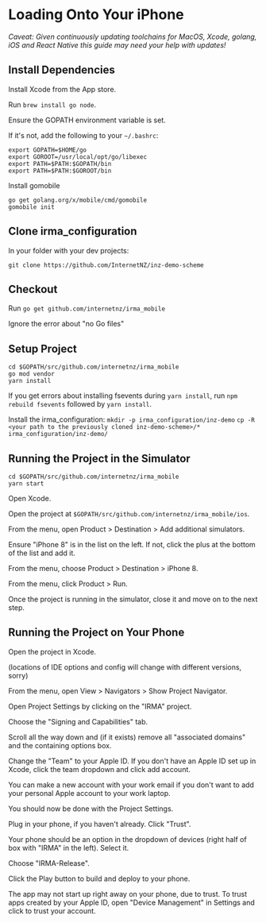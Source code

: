 # Loading Onto Your iPhone

_Caveat: Given continuously updating toolchains for MacOS, Xcode, golang, iOS and React Native this guide may need your help with updates!_

## Install Dependencies

Install Xcode from the App store.

Run `brew install go node`.

Ensure the GOPATH environment variable is set. 

If it's not, add the following to your `~/.bashrc`:
```
export GOPATH=$HOME/go
export GOROOT=/usr/local/opt/go/libexec
export PATH=$PATH:$GOPATH/bin
export PATH=$PATH:$GOROOT/bin
```

Install gomobile
```
go get golang.org/x/mobile/cmd/gomobile
gomobile init
```

## Clone irma_configuration

In your folder with your dev projects:

`git clone https://github.com/InternetNZ/inz-demo-scheme`

## Checkout

Run `go get github.com/internetnz/irma_mobile`

Ignore the error about "no Go files"

## Setup Project

```
cd $GOPATH/src/github.com/internetnz/irma_mobile
go mod vendor
yarn install
```

If you get errors about installing fsevents during `yarn install`, run `npm rebuild fsevents` followed
by `yarn install`.

Install the irma_configuration:
`mkdir -p irma_configuration/inz-demo`
`cp -R <your path to the previously cloned inz-demo-scheme>/* irma_configuration/inz-demo/`

## Running the Project in the Simulator

```
cd $GOPATH/src/github.com/internetnz/irma_mobile
yarn start
```

Open Xcode.

Open the project at `$GOPATH/src/github.com/internetnz/irma_mobile/ios`.

From the menu, open Product > Destination > Add additional simulators.

Ensure "iPhone 8" is in the list on the left. If not, click the plus at the bottom of the list and add it.

From the menu, choose Product > Destination > iPhone 8.

From the menu, click Product > Run.

Once the project is running in the simulator, close it and move on to the next step.

## Running the Project on Your Phone

Open the project in Xcode.

(locations of IDE options and config will change with different versions, sorry)

From the menu, open View > Navigators > Show Project Navigator.

Open Project Settings by clicking on the "IRMA" project.

Choose the "Signing and Capabilities" tab.

Scroll all the way down and (if it exists) remove all "associated domains" and the containing options box.

Change the "Team" to your Apple ID. If you don't have an Apple ID set up in Xcode, click the team dropdown and click add account.

You can make a new account with your work email if you don't want to add your personal Apple account to your work laptop.

You should now be done with the Project Settings.

Plug in your phone, if you haven't already. Click "Trust".

Your phone should be an option in the dropdown of devices (right half of box with "IRMA" in the left). Select it.

Choose "IRMA-Release".

Click the Play button to build and deploy to your phone.

The app may not start up right away on your phone, due to trust. To trust apps created by your Apple ID, open "Device Management" in
Settings and click to trust your account.
